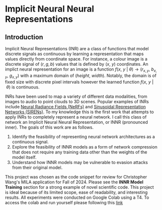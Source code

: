 # Implicit Neural Neural Representations

## Introduction

Implicit Neural Representations (INR) are a class of functions that model discrete signals as continuous by learning a representation that maps values directly from coordinate space. For instance, a colour image is a discrete signal of $(r, g, b)$ values that is defined by $(x,\ y)$ coordinates. An implict neural representation for an image is a function $f(x,\ y\ |\ \theta) → (r_{x, y},\ b_{x, y},\ g_{x, y})$ with a maximum domain of $(height,\ width)$. Notably, the domain is of fixed size with discrete pixel intervals however the learned function $f(x,\ y\ |\ \theta)$ is continuous.

INRs have been used to map a variety of different data modalities, from images to audio to point clouds to 3D scenes. Popular examples of INRs include [Neural Radiance Fields (NeRFs)](https://arxiv.org/abs/2003.08934) and [Sinusoidal Representation Networks (SIRENs)](https://arxiv.org/abs/2006.09661). To my knowledge this is the first work that attempts to apply INRs to completely represent a neural network. I call this class of network an Implicit Neural Neural Representation, or INNR (pronounced inner). The goals of this work are as follows.
1. Identify the feasibility of representing neural network architectures as a continuous signal.
2. Explore the feasibility of INNR models as a form of network compression that does not require any training data other than the weights of the model itself.
3. Understand how INNR models may be vulnerable to evasion attacks from their original model.

This project was chosen as the code snippet for review for Christopher Wang's MILA application for Fall of 2024. Please see the **INNR Model Training** section for a strong example of novel scientific code. This project is ideal because of its limited scope, ease of readability, and interesting results. All experiments were conducted on Google Colab using a T4. To access the colab and run yourself please following this [link](https://colab.research.google.com/drive/1qec4bnKUIW9pAaAA3BfiNIocuZkt4A-w?usp=sharing)
